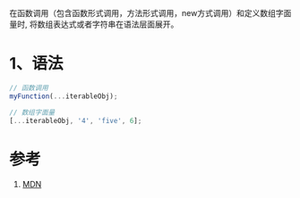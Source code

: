 在函数调用（包含函数形式调用，方法形式调用，new方式调用）和定义数组字面量时, 将数组表达式或者字符串在语法层面展开。
# 1、语法
```javascript
// 函数调用
myFunction(...iterableObj);

// 数组字面量
[...iterableObj, '4', 'five', 6];
``` 

# 参考
1. [MDN](https://developer.mozilla.org/zh-CN/docs/Web/JavaScript/Reference/Operators/Spread_syntax)